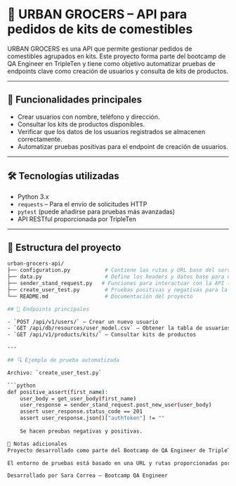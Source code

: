 # 🛒 URBAN GROCERS – API para pedidos de kits de comestibles

URBAN GROCERS es una API que permite gestionar pedidos de comestibles agrupados en kits. Este proyecto forma parte del bootcamp de QA Engineer en TripleTen y tiene como objetivo automatizar pruebas de endpoints clave como creación de usuarios y consulta de kits de productos.

---

## 🚀 Funcionalidades principales

- Crear usuarios con nombre, teléfono y dirección.
- Consultar los kits de productos disponibles.
- Verificar que los datos de los usuarios registrados se almacenen correctamente.
- Automatizar pruebas positivas para el endpoint de creación de usuarios.

---

## 🛠️ Tecnologías utilizadas

- Python 3.x
- `requests` – Para el envío de solicitudes HTTP
- `pytest` (puede añadirse para pruebas más avanzadas)
- API RESTful proporcionada por TripleTen

---

## 📁 Estructura del proyecto

```bash
urban-grocers-api/
├── configuration.py           # Contiene las rutas y URL base del servicio
├── data.py                    # Define los headers y datos base para usuarios y productos
├── sender_stand_request.py   # Funciones para interactuar con la API (POST, GET)
├── create_user_test.py        # Pruebas positivas y negativas para la creación de usuarios
└── README.md                  # Documentación del proyecto

## 📌 Endpoints principales

- `POST /api/v1/users/` – Crear un nuevo usuario
- `GET /api/db/resources/user_model.csv` – Obtener la tabla de usuarios
- `GET /api/v1/products/kits/` – Consultar kits de productos

---

## 🔍 Ejemplo de prueba automatizada

Archivo: `create_user_test.py`

```python
def positive_assert(first_name):
    user_body = get_user_body(first_name)
    user_response = sender_stand_request.post_new_user(user_body)
    assert user_response.status_code == 201
    assert user_response.json()["authToken"] != ""
    
    Se hacen preubas negativas y positivas.

📎 Notas adicionales
Proyecto desarrollado como parte del Bootcamp de QA Engineer de TripleTen.

El entorno de pruebas está basado en una URL y rutas proporcionadas por la academia.

Desarrollado por Sara Correa – Bootcamp QA Engineer